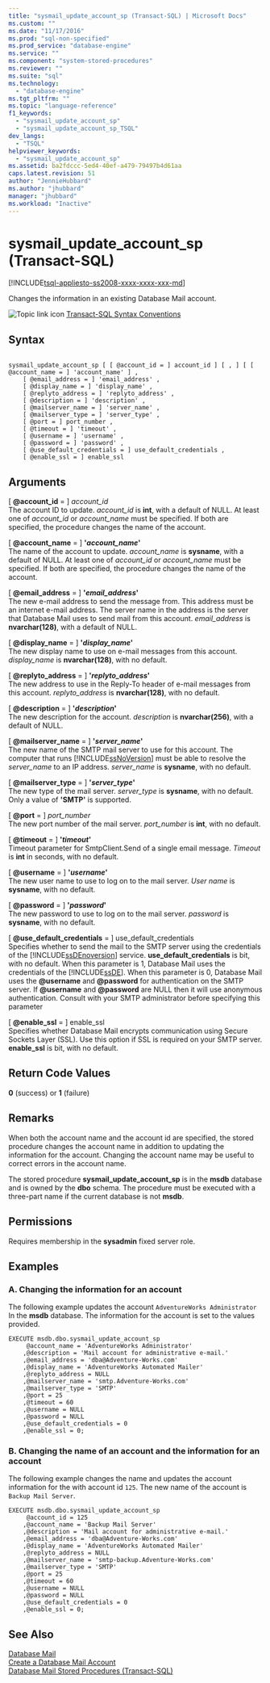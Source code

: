 ```yaml
---
title: "sysmail_update_account_sp (Transact-SQL) | Microsoft Docs"
ms.custom: ""
ms.date: "11/17/2016"
ms.prod: "sql-non-specified"
ms.prod_service: "database-engine"
ms.service: ""
ms.component: "system-stored-procedures"
ms.reviewer: ""
ms.suite: "sql"
ms.technology: 
  - "database-engine"
ms.tgt_pltfrm: ""
ms.topic: "language-reference"
f1_keywords: 
  - "sysmail_update_account_sp"
  - "sysmail_update_account_sp_TSQL"
dev_langs: 
  - "TSQL"
helpviewer_keywords: 
  - "sysmail_update_account_sp"
ms.assetid: ba2fdccc-5ed4-40ef-a479-79497b4d61aa
caps.latest.revision: 51
author: "JennieHubbard"
ms.author: "jhubbard"
manager: "jhubbard"
ms.workload: "Inactive"
---
```

# sysmail_update_account_sp (Transact-SQL)
[!INCLUDE[tsql-appliesto-ss2008-xxxx-xxxx-xxx-md](../../includes/tsql-appliesto-ss2008-xxxx-xxxx-xxx-md.md)]

  Changes the information in an existing Database Mail account.  
 
 
 ![Topic link icon](../../database-engine/configure-windows/media/topic-link.gif "Topic link icon") [Transact-SQL Syntax Conventions](../../t-sql/language-elements/transact-sql-syntax-conventions-transact-sql.md)  
  
## Syntax  
  
```  
  
sysmail_update_account_sp [ [ @account_id = ] account_id ] [ , ] [ [ @account_name = ] 'account_name' ] ,  
    [ @email_address = ] 'email_address' ,   
    [ @display_name = ] 'display_name' ,   
    [ @replyto_address = ] 'replyto_address' ,  
    [ @description = ] 'description' ,   
    [ @mailserver_name = ] 'server_name' ,   
    [ @mailserver_type = ] 'server_type' ,   
    [ @port = ] port_number ,   
    [ @timeout = ] 'timeout' ,  
    [ @username = ] 'username' ,  
    [ @password = ] 'password' ,  
    [ @use_default_credentials = ] use_default_credentials ,  
    [ @enable_ssl = ] enable_ssl   
```  
  
## Arguments  
 [ **@account_id** = ] *account_id*  
 The account ID to update. *account_id* is **int**, with a default of NULL. At least one of *account_id* or *account_name* must be specified. If both are specified, the procedure changes the name of the account.  
  
 [ **@account_name** = ] **'***account_name***'**  
 The name of the account to update. *account_name* is **sysname**, with a default of NULL. At least one of *account_id* or *account_name* must be specified. If both are specified, the procedure changes the name of the account.  
  
 [ **@email_address** = ] **'***email_address***'**  
 The new e-mail address to send the message from. This address must be an internet e-mail address. The server name in the address is the server that Database Mail uses to send mail from this account. *email_address* is **nvarchar(128)**, with a default of NULL.  
  
 [ **@display_name** = ] **'***display_name***'**  
 The new display name to use on e-mail messages from this account. *display_name* is **nvarchar(128)**, with no default.  
  
 [ **@replyto_address** = ] **'***replyto_address***'**  
 The new address to use in the Reply-To header of e-mail messages from this account. *replyto_address* is **nvarchar(128)**, with no default.  
  
 [ **@description** = ] **'***description***'**  
 The new description for the account. *description* is **nvarchar(256)**, with a default of NULL.  
  
 [ **@mailserver_name** = ] **'***server_name***'**  
 The new name of the SMTP mail server to use for this account. The computer that runs [!INCLUDE[ssNoVersion](../../includes/ssnoversion-md.md)] must be able to resolve the *server_name* to an IP address. *server_name* is **sysname**, with no default.  
  
 [ **@mailserver_type** = ] **'***server_type***'**  
 The new type of the mail server. *server_type* is **sysname**, with no default. Only a value of **'SMTP'** is supported.  
  
 [ **@port** = ] *port_number*  
 The new port number of the mail server. *port_number* is **int**, with no default.  
  
 [ **@timeout** = ] **'***timeout***'**  
 Timeout parameter for SmtpClient.Send of a single email message. *Timeout* is **int** in seconds, with no default.  
  
 [ **@username** = ] **'***username***'**  
 The new user name to use to log on to the mail server. *User name* is **sysname**, with no default.  
  
 [ **@password** = ] **'***password***'**  
 The new password to use to log on to the mail server. *password* is **sysname**, with no default.  
  
 [ **@use_default_credentials** = ] use_default_credentials  
 Specifies whether to send the mail to the SMTP server using the credentials of the [!INCLUDE[ssDEnoversion](../../includes/ssdenoversion-md.md)] service. **use_default_credentials** is bit, with no default. When this parameter is 1, Database Mail uses the credentials of the [!INCLUDE[ssDE](../../includes/ssde-md.md)]. When this parameter is 0, Database Mail uses the **@username** and **@password** for authentication on the SMTP server. If **@username** and **@password** are NULL then it will use anonymous authentication. Consult with your SMTP administrator before specifying this parameter  
  
 [ **@enable_ssl** = ] enable_ssl  
 Specifies whether Database Mail encrypts communication using Secure Sockets Layer (SSL). Use this option if SSL is required on your SMTP server. **enable_ssl** is bit, with no default.  
  
## Return Code Values  
 **0** (success) or **1** (failure)  
  
## Remarks  
 When both the account name and the account id are specified, the stored procedure changes the account name in addition to updating the information for the account. Changing the account name may be useful to correct errors in the account name.  
  
 The stored procedure **sysmail_update_account_sp** is in the **msdb** database and is owned by the **dbo** schema. The procedure must be executed with a three-part name if the current database is not **msdb**.  
  
## Permissions  
 Requires membership in the **sysadmin** fixed server role.  
  
## Examples  
  
### A. Changing the information for an account  
 The following example updates the account `AdventureWorks Administrator` In the **msdb** database. The information for the account is set to the values provided.  
  
```  
EXECUTE msdb.dbo.sysmail_update_account_sp  
     @account_name = 'AdventureWorks Administrator'  
    ,@description = 'Mail account for administrative e-mail.'  
    ,@email_address = 'dba@Adventure-Works.com'  
    ,@display_name = 'AdventureWorks Automated Mailer'  
    ,@replyto_address = NULL  
    ,@mailserver_name = 'smtp.Adventure-Works.com'  
    ,@mailserver_type = 'SMTP'  
    ,@port = 25  
    ,@timeout = 60  
    ,@username = NULL  
    ,@password = NULL  
    ,@use_default_credentials = 0  
    ,@enable_ssl = 0;  
```  
  
### B. Changing the name of an account and the information for an account  
 The following example changes the name and updates the account information for the with account id `125`. The new name of the account is `Backup Mail Server`.  
  
```  
EXECUTE msdb.dbo.sysmail_update_account_sp  
     @account_id = 125  
    ,@account_name = 'Backup Mail Server'  
    ,@description = 'Mail account for administrative e-mail.'  
    ,@email_address = 'dba@Adventure-Works.com'  
    ,@display_name = 'AdventureWorks Automated Mailer'  
    ,@replyto_address = NULL  
    ,@mailserver_name = 'smtp-backup.Adventure-Works.com'  
    ,@mailserver_type = 'SMTP'  
    ,@port = 25  
    ,@timeout = 60  
    ,@username = NULL  
    ,@password = NULL  
    ,@use_default_credentials = 0  
    ,@enable_ssl = 0;  
```  
  
## See Also  
 [Database Mail](../../relational-databases/database-mail/database-mail.md)   
 [Create a Database Mail Account](../../relational-databases/database-mail/create-a-database-mail-account.md)   
 [Database Mail Stored Procedures &#40;Transact-SQL&#41;](../../relational-databases/system-stored-procedures/database-mail-stored-procedures-transact-sql.md)  
  
  
